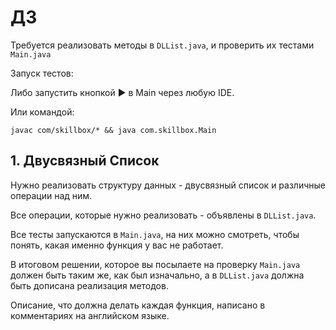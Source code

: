 # ДЗ

Требуется реализовать методы в `DLList.java`, и проверить их тестами `Main.java`

Запуск тестов:

Либо запустить кнопкой ► в Main через любую IDE.

Или командой:

    javac com/skillbox/* && java com.skillbox.Main

## 1. Двусвязный Список

Нужно реализовать структуру данных - двусвязный список и различные операции над ним.

Все операции, которые нужно реализовать - объявлены в `DLList.java`.

Все тесты запускаются в `Main.java`, на них можно смотреть, чтобы понять, какая именно функция у вас не работает.

В итоговом решении, которое вы посылаете на проверку `Main.java` должен быть таким же, как был изначально, а в `DLList.java` должна быть дописана реализация методов.

Описание, что должна делать каждая функция, написано в комментариях на английском языке.
